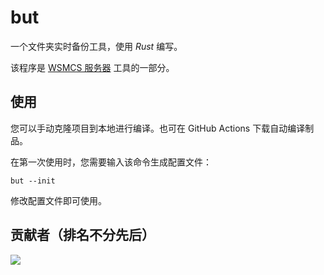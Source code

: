 # but

一个文件夹实时备份工具，使用 *Rust* 编写。

该程序是 [WSMCS 服务器](https://www.wsmcs.top) 工具的一部分。

## 使用

您可以手动克隆项目到本地进行编译。也可在 GitHub Actions 下载自动编译制品。

在第一次使用时，您需要输入该命令生成配置文件：

`but --init`

修改配置文件即可使用。

## 贡献者（排名不分先后）

<a href="https://github.com/SO-TS/but/graphs/contributors">
  <img src="https://contrib.rocks/image?repo=SO-TS/but" />
</a>
